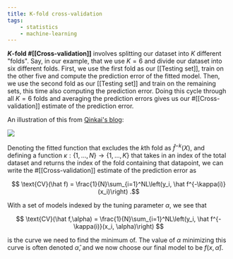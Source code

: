 ```yaml
---
title: K-fold cross-validation
tags:
    - statistics
    - machine-learning
---
```


**$K$-fold #[[Cross-validation]]** involves splitting our dataset into $K$ different "folds". Say, in our example, that we use $K=6$ and divide our dataset into six different folds. First, we use the first fold as our [[Testing set]], train on the other five and compute the prediction error of the fitted model. Then, we use the second fold as our [[Testing set]] and train on the remaining sets, this time also computing the prediction error. Doing this cycle through all $K=6$ folds and averaging the prediction errors gives us our #[[Cross-validation]] estimate of the prediction error. 

An illustration of this from [Qinkai's blog](http://qingkaikong.blogspot.com/2017/02/machine-learning-9-more-on-artificial.html):

![](https://raw.githubusercontent.com/qingkaikong/blog/master/2017_05_More_on_applying_ANN/figures/figure_1.jpg)

Denoting the fitted function that excludes the $k$th fold as $\hat f^{-k}(X)$, and defining a function $\kappa:\{1,\dots,N\}\rightarrow\{1,\dots,K\}$ that takes in an index of the total dataset and returns the index of the fold containing that datapoint, we can write the #[[Cross-validation]] estimate of the prediction error as

$$ \text{CV}(\hat f) = \frac{1}{N}\sum_{i=1}^NL\left(y_i, \hat f^{-\kappa(i)}(x_i)\right) .$$

With a set of models indexed by the tuning parameter $\alpha$, we see that

$$ \text{CV}(\hat f,\alpha) = \frac{1}{N}\sum_{i=1}^NL\left(y_i, \hat f^{-\kappa(i)}(x_i, \alpha)\right) $$

is the curve we need to find the minimum of. The value of $\alpha$ minimizing this curve is often denoted $\hat \alpha$, and we now choose our final model to be $f(x,\hat \alpha)$.
